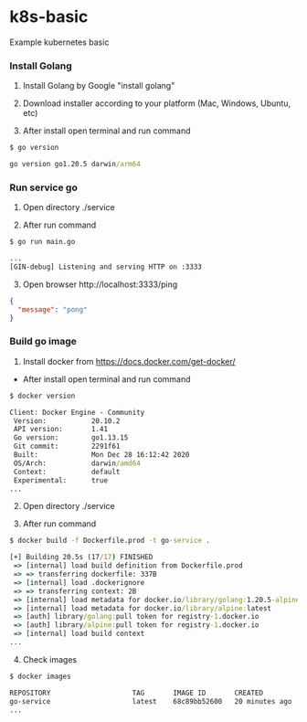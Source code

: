 # k8s-basic

Example kubernetes basic

### Install Golang

1. Install Golang by Google "install golang"

2. Download installer according to your platform (Mac, Windows, Ubuntu, etc)

3. After install open terminal and run command

```cmd
$ go version

go version go1.20.5 darwin/arm64
```

### Run service go

1. Open directory ./service

2. After run command

```cmd
$ go run main.go

...
[GIN-debug] Listening and serving HTTP on :3333
```

3. Open browser http://localhost:3333/ping

```json
{
  "message": "pong"
}
```

### Build go image

1. Install docker from https://docs.docker.com/get-docker/

- After install open terminal and run command

```cmd
$ docker version

Client: Docker Engine - Community
 Version:           20.10.2
 API version:       1.41
 Go version:        go1.13.15
 Git commit:        2291f61
 Built:             Mon Dec 28 16:12:42 2020
 OS/Arch:           darwin/amd64
 Context:           default
 Experimental:      true
...
```

2. Open directory ./service

3. After run command

```cmd
$ docker build -f Dockerfile.prod -t go-service .

[+] Building 20.5s (17/17) FINISHED
 => [internal] load build definition from Dockerfile.prod                 0.0s
 => => transferring dockerfile: 337B                                      0.0s
 => [internal] load .dockerignore                                         0.0s
 => => transferring context: 2B                                           0.0s
 => [internal] load metadata for docker.io/library/golang:1.20.5-alpine   2.5s
 => [internal] load metadata for docker.io/library/alpine:latest          3.6s
 => [auth] library/golang:pull token for registry-1.docker.io             0.0s
 => [auth] library/alpine:pull token for registry-1.docker.io             0.0s
 => [internal] load build context                                         2.0s
...
```

4. Check images

```cmd
$ docker images

REPOSITORY                    TAG       IMAGE ID       CREATED          SIZE
go-service                    latest    68c89bb52600   20 minutes ago   19MB
...
```
